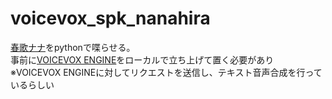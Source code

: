 # voicevox_spk_nanahira
[春歌ナナ](https://nanahira.jp/haruka_nana/)をpythonで喋らせる。  
事前に[VOICEVOX ENGINE](https://github.com/VOICEVOX/voicevox_engine)をローカルで立ち上げて置く必要があり  
※VOICEVOX ENGINEに対してリクエストを送信し、テキスト音声合成を行っているらしい  
